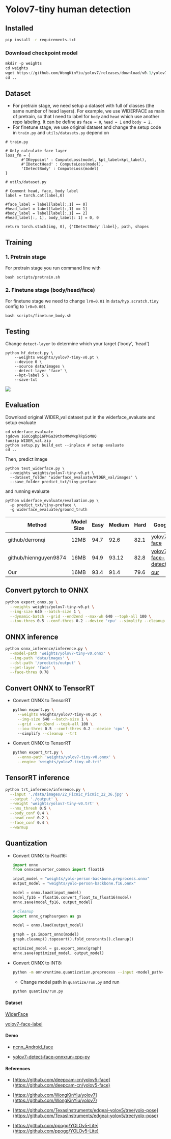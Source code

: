 # Yolov7-tiny human detection

## Installed
```sh
pip install -r requirements.txt
```

### Download checkpoint model

 ```python
mkdir -p weights
cd weights
wget https://github.com/WongKinYiu/yolov7/releases/download/v0.1/yolov7-tiny.pt
cd ..
 ```
## Dataset
- For pretrain stage, we need setup a dataset with full of classes (the same number of head layers). For example, we use WIDERFACE as main of pretrain, so that I need to label for `body` and `head` which use another repo labeling. It can be define as `face = 0`, `head = 1` and `body = 2`.
 - For finetune stage, we use original dataset and change the setup code in `train.py` and `utils/datasets.py` depend on 
 ```
# train.py

# Only calculate face layer 
loss_fn = {
        #'IKeypoint' : ComputeLoss(model, kpt_label=kpt_label),
        #'IDetectHead' : ComputeLoss(model),
        'IDetectBody' : ComputeLoss(model)
}
 ```
 ```
# utils/dataset.py

# Comment head, face, body label
label = torch.cat(label,0)

#face_label = label[label[:,1] == 0]
#head_label = label[label[:,1] == 1]
#body_label = label[label[:,1] == 2]
#head_label[:, 1], body_label[: 1] = 0, 0

return torch.stack(img, 0), {'IDetectBody':label}, path, shapes
 ```

## Training
### 1. Pretrain stage
For pretrain stage you run command line with 
```
bash scripts/pretrain.sh
```
### 2. Finetune stage (body/head/face)
For finetune stage we need to change `lr0=0.01` in `data/hyp.scratch.tiny` config to `lr0=0.001`
```
bash scripts/finetune_body.sh
```

## Testing
Change `detect-layer` to determine which your target ('body', 'head')
```
python hf_detect.py \
    --weights weights/yolov7-tiny-v0.pt \
    --device 0 \
    --source data/images \
    --detect-layer 'face' \
    --kpt-label 5 \
    --save-txt
```
![](data/images/result.jpg)

## Evaluation
Download original WIDER_val dataset put in the widerface_evaluate and setup evaluate
```
cd widerface_evaluate
!gdown 1GUCogbp16PMGa39thoMMeWxp7Rp5oM8Q
!unzip WIDER_val.zip
python setup.py build_ext --inplace # setup evaluate
cd ..
```
Then, predict image 

```
python test_widerface.py \
  --weights weights/yolov7-tiny-v0.pt \
  --dataset_folder 'widerface_evaluate/WIDER_val/images' \
  --save_folder predict_txt/tiny-preface
```
and running evaluate
```
python widerface_evaluate/evaluation.py \
  -p predict_txt/tiny-preface \
  -g widerface_evaluate/ground_truth
```
| Method           |  Model Size | Easy  | Medium | Hard  | Google |
| -----------------| ---------- | ----- | ------ | ----- | -------------- |
| github/derronqi    | 12MB        | 94.7  | 92.6   | 82.1  | [yolov7-face](https://github.com/derronqi/yolov7-face)
| github/hiennguyen9874  | 16MB        | 94.9  | 93.12   | 82.8  | [yolov7-face-detection](https://github.com/hiennguyen9874/yolov7-face-detection/tree/main) |
| Our   | 16MB        | 93.4  | 91.4   | 79.6  | [our]() |
## Convert pytorch to ONNX
```sh
python export_onnx.py \
  --weights weights/yolov7-tiny-v0.pt \
  --img-size 640 --batch-size 1 \
  --dynamic-batch --grid --end2end --max-wh 640 --topk-all 100 \
  --iou-thres 0.5 --conf-thres 0.2 --device 'cpu' --simplify --cleanup
```

## ONNX inference
```sh
python onnx_inference/inference.py \
  --model-path 'weights/yolov7-tiny-v0.onnx' \
  --img-path 'data/images' \
  --dst-path '/predicts/output' \
  --get-layer 'face' \
  --face-thres 0.78
```

## Convert ONNX to TensorRT
- Convert ONNX to TensorRT
  ```sh
  python export.py \
    --weights weights/yolov7-tiny-v0.pt \
    --img-size 640 --batch-size 1 \
    --grid --end2end --topk-all 100 \
    --iou-thres 0.5 --conf-thres 0.2 --device 'cpu' \ 
    --simplify --cleanup --trt
  ```
- Convert ONNX to TensorRT
  ```sh
  python export_trt.py \
    --onnx-path 'weights/yolov7-tiny-v0.onnx' \
    --engine 'weights/yolov7-tiny-v0.trt'
  ```

## TensorRT inference
```sh
python trt_inference/inference.py \
  --input './data/images/22_Picnic_Picnic_22_36.jpg' \
  --output './output' \
  --weight 'weights/yolov7-tiny-v0.trt' \
  --nms_thresh 0.5 \
  --body_conf 0.4 \
  --head_conf 0.2 \
  --face_conf 0.4 \
  --warmup
```

## Quantization

- Convert ONNX to Float16:
  ```python
  import onnx
  from onnxconverter_common import float16

  input_model = "weights/yolo-person-backbone.preprocess.onnx"
  output_model = "weights/yolo-person-backbone.f16.onnx"

  model = onnx.load(input_model)
  model_fp16 = float16.convert_float_to_float16(model)
  onnx.save(model_fp16, output_model)

  # Cleanup
  import onnx_graphsurgeon as gs

  model = onnx.load(output_model)

  graph = gs.import_onnx(model)
  graph.cleanup().toposort().fold_constants().cleanup()

  optimized_model = gs.export_onnx(graph)
  onnx.save(optimized_model, output_model)
  ```

- Convert ONNX to INT8:
  ```sh
  python -m onnxruntime.quantization.preprocess --input <model_path> --output <output_path>
  ```

  - Change model path in `quantize/run.py` and run
  ```sh
  python quantize/run.py
  ```

#### Dataset

[WiderFace](http://shuoyang1213.me/WIDERFACE/)

[yolov7-face-label](https://drive.google.com/file/d/1FsZ0ACah386yUufi0E_PVsRW_0VtZ1bd/view?usp=sharing)


#### Demo

* [ncnn_Android_face](https://github.com/FeiGeChuanShu/ncnn_Android_face)

* [yolov7-detect-face-onnxrun-cpp-py](https://github.com/hpc203/yolov7-detect-face-onnxrun-cpp-py)

#### References

* [https://github.com/deepcam-cn/yolov5-face](https://github.com/deepcam-cn/yolov5-face)

* [https://github.com/WongKinYiu/yolov7](https://github.com/WongKinYiu/yolov7)

* [https://github.com/TexasInstruments/edgeai-yolov5/tree/yolo-pose](https://github.com/TexasInstruments/edgeai-yolov5/tree/yolo-pose)

* [https://github.com/ppogg/YOLOv5-Lite](https://github.com/ppogg/YOLOv5-Lite)
